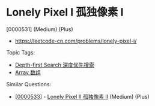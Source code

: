 # Lonely Pixel I 孤独像素 I

[0000531] (Medium) (Plus)

- https://leetcode-cn.com/problems/lonely-pixel-i/

Topic Tags:

- [Depth-first Search 深度优先搜索](https://leetcode-cn.com/tag/depth-first-search/)
- [Array 数组](https://leetcode-cn.com/tag/array/)

Similar Questions:

- [[0000533](https://leetcode-cn.com/problems/lonely-pixel-ii/)] - [Lonely Pixel II 孤独像素 II](./0000533.lonely-pixel-ii.md) (Medium) (Plus)
